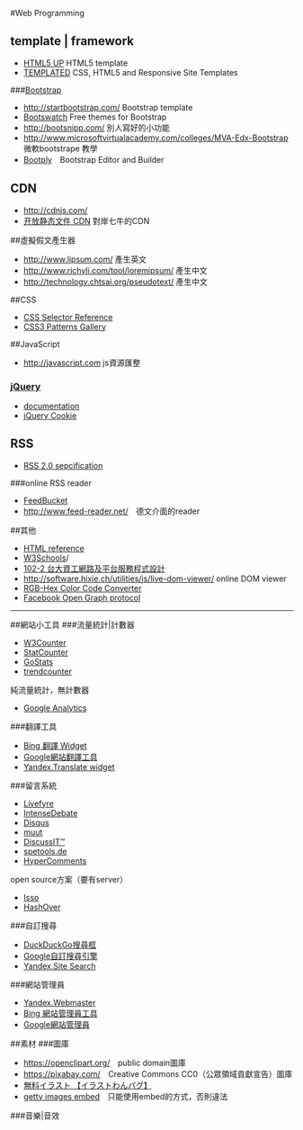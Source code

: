#Web Programming

## template | framework
* [HTML5 UP](http://html5up.net/) HTML5 template
* [TEMPLATED](http://templated.co/) CSS, HTML5 and Responsive Site Templates
 
###[Bootstrap](http://getbootstrap.com/)
* <http://startbootstrap.com/> Bootstrap template  
* [Bootswatch](https://bootswatch.com/) Free themes for Bootstrap
* <http://bootsnipp.com/> 別人寫好的小功能
* <http://www.microsoftvirtualacademy.com/colleges/MVA-Edx-Bootstrap> 微軟bootstrape 教學
* [Bootply](http://www.bootply.com/)　Bootstrap Editor and Builder

## CDN
* http://cdnjs.com/
* [开放静态文件 CDN](http://staticfile.org/) 對岸七牛的CDN

##虛擬假文產生器
* <http://www.lipsum.com/> 產生英文
* <http://www.richyli.com/tool/loremipsum/> 產生中文
* <http://technology.chtsai.org/pseudotext/> 產生中文

##CSS
* [CSS Selector Reference](http://www.w3schools.com/cssref/css_selectors.asp)
* [CSS3 Patterns Gallery](http://lea.verou.me/css3patterns/)

##JavaScript
* <http://javascript.com> js資源匯整

### [jQuery](https://jquery.com/)
* [documentation](http://api.jquery.com/)
* [jQuery Cookie](https://plugins.jquery.com/cookie/)

## RSS
* [RSS 2.0 sepcification](https://validator.w3.org/feed/docs/rss2.html)

###online RSS reader
* [FeedBucket](http://www.feedbucket.com/)
* <http://www.feed-reader.net/>　德文介面的reader

##其他
* [HTML reference](http://reference.sitepoint.com/html)
* [W3Schools](http://www.w3schools.com)/
* [102-2 台大資工網路及平台服務程式設計](http://ccsp.ntumobile.org/)
* <http://software.hixie.ch/utilities/js/live-dom-viewer/> online DOM viewer
* [RGB-Hex Color Code Converter](http://www.webmasterorbit.com/rgb-hex-code.html)
* [Facebook Open Graph protocol](http://ogp.me/)

-----

##網站小工具
###流量統計|計數器
* [W3Counter](http://www.w3counter.com/)
* [StatCounter](http://statcounter.com/)
* [GoStats](http://gostats.com/)
* [trendcounter](http://www.trendcounter.com/)  

純流量統計，無計數器
  
* [Google Analytics](https://www.google.com/analytics/)

###翻譯工具
* [Bing 翻譯 Widget](http://www.bing.com/widget/translator)
* [Google網站翻譯工具](http://translate.google.com/manager/website/)
* [Yandex.Translate widget](https://translate.yandex.com/developers/website-widget)

###留言系統
* [Livefyre](http://web.livefyre.com/)
* [IntenseDebate](http://www.intensedebate.com/)
* [Disqus](https://disqus.com/)
* [muut](https://muut.com/)
* [DiscussIT™](http://www.pnyxe.shadow.com/DiscussIt-comment-system)
* [spetools.de](http://www.spetools.de/?commentsystem)
* [HyperComments](https://www.hypercomments.com/)

open source方案（要有server）
  
* [Isso](http://posativ.org/isso/)
* [HashOver](http://tildehash.com/?page=hashover)

###自訂搜尋
* [DuckDuckGo搜尋框](https://duckduckgo.com/search_box)
* [Google自訂搜尋引擎](https://cse.google.com/cse/)
* [Yandex.Site Search](https://site.yandex.ru/?lang=en)

###網站管理員
* [Yandex.Webmaster](https://webmaster.yandex.com/)
* [Bing 網站管理員工具](http://www.bing.com/toolbox/webmaster)
* [Google網站管理員](https://www.google.com/webmasters/)

##素材
###圖庫
* <https://openclipart.org/>　public domain圖庫
* <https://pixabay.com/>　Creative Commons CC0（公眾領域貢獻宣告）圖庫
* [無料イラスト 【イラストわんパグ】](http://www.wanpug.com/)
* [getty images embed](http://www.gettyimages.com/resources/embed)　只能使用embed的方式，否則違法

###音樂|音效